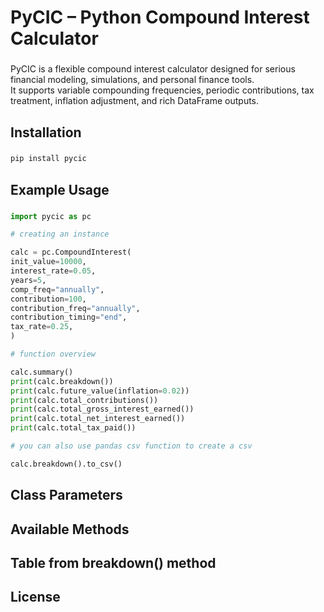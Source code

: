 <h1 align="left">PyCIC – Python Compound Interest Calculator</h1>

###

<p align="left">PyCIC is a flexible compound interest calculator designed for serious financial modeling, simulations, and personal finance tools.<br>It supports variable compounding frequencies, periodic contributions, tax treatment, inflation adjustment, and rich DataFrame outputs.</p>

###

<h2 align="left">Installation</h2>

###

```bash
pip install pycic
```

###

<h2 align="left">Example Usage</h2>

###

```python
import pycic as pc

# creating an instance

calc = pc.CompoundInterest(
init_value=10000,
interest_rate=0.05,
years=5,
comp_freq="annually",
contribution=100,
contribution_freq="annually",
contribution_timing="end",
tax_rate=0.25,
)

# function overview

calc.summary()
print(calc.breakdown())
print(calc.future_value(inflation=0.02))
print(calc.total_contributions())
print(calc.total_gross_interest_earned())
print(calc.total_net_interest_earned())
print(calc.total_tax_paid())

# you can also use pandas csv function to create a csv

calc.breakdown().to_csv()

```

###

<h2 align="left">Class Parameters</h2>

###

<p align="left"><Text></p>

###

<h2 align="left">Available Methods</h2>

###

<p align="left"><Text></p>

###

<h2 align="left">Table from breakdown() method</h2>

###

<p align="left"><Text></p>

###

<h2 align="left">License</h2>

###

<p align="left"><Text></p>

###

```

```
